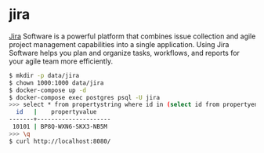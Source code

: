 jira
====

[Jira][1] Software is a powerful platform that combines issue collection and agile
project management capabilities into a single application. Using Jira Software
helps you plan and organize tasks, workflows, and reports for your agile team
more efficiently.

```bash
$ mkdir -p data/jira
$ chown 1000:1000 data/jira
$ docker-compose up -d
$ docker-compose exec postgres psql -U jira
>>> select * from propertystring where id in (select id from propertyentry where PROPERTY_KEY='jira.sid.key');
  id   |    propertyvalue
-------+---------------------
 10101 | BP8Q-WXN6-SKX3-NB5M
>>> \q
$ curl http://localhost:8080/
```

[1]: https://support.atlassian.com/jirasoftware/
